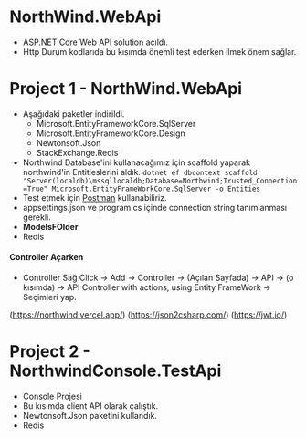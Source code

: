 # NorthWind.WebApi
- ASP.NET Core Web API solution açıldı.
- Http Durum kodlarıda bu kısımda önemli test ederken ilmek önem sağlar.

# Project 1 - NorthWind.WebApi
- Aşağıdaki paketler indirildi.
  - Microsoft.EntityFrameworkCore.SqlServer
  - Microsoft.EntityFrameworkCore.Design
  - Newtonsoft.Json
  - StackExchange.Redis
- Northwind Database'ini kullanacağımız için scaffold yaparak northwind'in Entitieslerini aldık. 
`dotnet ef dbcontext scaffold "Server(localdb)\mssqllocaldb;Database=Northwind;Trusted_Connection=True" Microsoft.EntityFrameWorkCore.SqlServer -o Entities`
- Test etmek için [Postman](https://www.postman.com/downloads/) kullanabiliriz. 
- appsettings.json ve program.cs içinde connection string tanımlanması gerekli. 
- **ModelsFOlder**
- Redis
#### Controller Açarken 
- Controller Sağ Click -> Add -> Controller -> (Açılan Sayfada) -> API -> (o kısımda) -> API Controller with actions, using Entity FrameWork -> Seçimleri yap. 

(https://northwind.vercel.app/)
(https://json2csharp.com/)
(https://jwt.io/)

# Project 2 - NorthwindConsole.TestApi
- Console Projesi
- Bu kısımda client API olarak çalıştık.
- Newtonsoft.Json paketini kullandık. 
- Redis 
